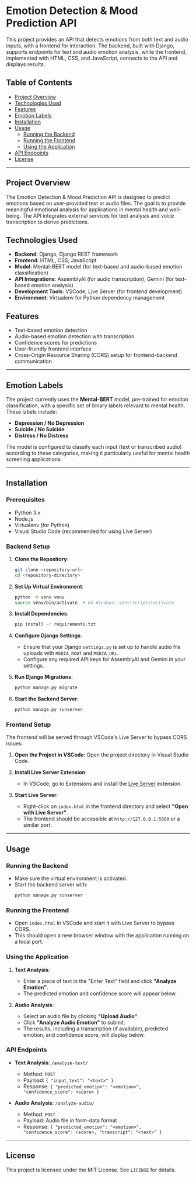 # Emotion Detection & Mood Prediction API

This project provides an API that detects emotions from both text and audio inputs, with a frontend for interaction. The backend, built with Django, supports endpoints for text and audio emotion analysis, while the frontend, implemented with HTML, CSS, and JavaScript, connects to the API and displays results.

## Table of Contents
- [Project Overview](#project-overview)
- [Technologies Used](#technologies-used)
- [Features](#features)
- [Emotion Labels](#emotion-labels)
- [Installation](#installation)
- [Usage](#usage)
  - [Running the Backend](#running-the-backend)
  - [Running the Frontend](#running-the-frontend)
  - [Using the Application](#using-the-application)
- [API Endpoints](#api-endpoints)
- [License](#license)

---

## Project Overview
The Emotion Detection & Mood Prediction API is designed to predict emotions based on user-provided text or audio files. The goal is to provide meaningful emotional analysis for applications in mental health and well-being. The API integrates external services for text analysis and voice transcription to derive predictions.

## Technologies Used
- **Backend**: Django, Django REST framework
- **Frontend**: HTML, CSS, JavaScript
- **Model**: Mental-BERT model (for text-based and audio-based emotion classification)
- **API Integrations**: AssemblyAI (for audio transcription), Gemini (for text-based emotion analysis)
- **Development Tools**: VSCode, Live Server (for frontend development)
- **Environment**: Virtualenv for Python dependency management

## Features
- Text-based emotion detection
- Audio-based emotion detection with transcription
- Confidence scores for predictions
- User-friendly frontend interface
- Cross-Origin Resource Sharing (CORS) setup for frontend-backend communication

---

## Emotion Labels
The project currently uses the **Mental-BERT** model, pre-trained for emotion classification, with a specific set of binary labels relevant to mental health. These labels include:

- **Depression / No Depression**
- **Suicide / No Suicide**
- **Distress / No Distress**

The model is configured to classify each input (text or transcribed audio) according to these categories, making it particularly useful for mental health screening applications.

---

## Installation

### Prerequisites
- Python 3.x
- Node.js
- Virtualenv (for Python)
- Visual Studio Code (recommended for using Live Server)

### Backend Setup
1. **Clone the Repository**:
    ```bash
    git clone <repository-url>
    cd <repository-directory>
    ```

2. **Set Up Virtual Environment**:
    ```bash
    python -m venv venv
    source venv/bin/activate  # On Windows: venv\Scripts\activate
    ```

3. **Install Dependencies**:
    ```bash
    pip install -r requirements.txt
    ```

4. **Configure Django Settings**:
   - Ensure that your Django `settings.py` is set up to handle audio file uploads with `MEDIA_ROOT` and `MEDIA_URL`.
   - Configure any required API keys for AssemblyAI and Gemini in your settings.

5. **Run Django Migrations**:
    ```bash
    python manage.py migrate
    ```

6. **Start the Backend Server**:
    ```bash
    python manage.py runserver
    ```

### Frontend Setup
The frontend will be served through VSCode's Live Server to bypass CORS issues.

1. **Open the Project in VSCode**:
   Open the project directory in Visual Studio Code.

2. **Install Live Server Extension**:
   - In VSCode, go to Extensions and install the [Live Server](https://marketplace.visualstudio.com/items?itemName=ritwickdey.LiveServer) extension.

3. **Start Live Server**:
   - Right-click on `index.html` in the frontend directory and select **"Open with Live Server"**.
   - The frontend should be accessible at `http://127.0.0.1:5500` or a similar port.

---

## Usage

### Running the Backend
- Make sure the virtual environment is activated.
- Start the backend server with:
    ```bash
    python manage.py runserver
    ```

### Running the Frontend
- Open `index.html` in VSCode and start it with Live Server to bypass CORS.
- This should open a new browser window with the application running on a local port.

### Using the Application
1. **Text Analysis**:
   - Enter a piece of text in the "Enter Text" field and click **"Analyze Emotion"**.
   - The predicted emotion and confidence score will appear below.

2. **Audio Analysis**:
   - Select an audio file by clicking **"Upload Audio"**.
   - Click **"Analyze Audio Emotion"** to submit.
   - The results, including a transcription (if available), predicted emotion, and confidence score, will display below.

### API Endpoints
- **Text Analysis**: `/analyze-text/`
  - Method: `POST`
  - Payload: `{ "input_text": "<text>" }`
  - Response: `{ "predicted_emotion": "<emotion>", "confidence_score": <score> }`

- **Audio Analysis**: `/analyze-audio/`
  - Method: `POST`
  - Payload: Audio file in form-data format
  - Response: `{ "predicted_emotion": "<emotion>", "confidence_score": <score>, "transcript": "<text>" }`

---

## License
This project is licensed under the MIT License. See `LICENSE` for details.
